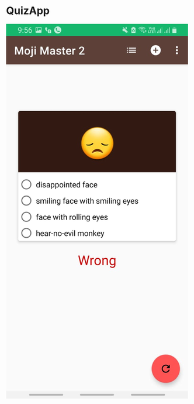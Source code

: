 # QuizApp

<img src="https://github.com/arun-aditya/QuizApp/blob/13aedf620b1168f69834263427dae47ffb81d735/img1.jpeg" alt="MarineGEO circle logo"/>
